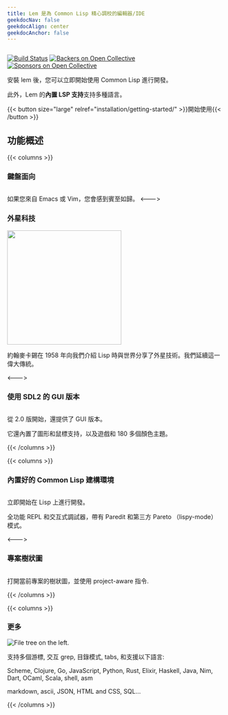 ```yaml
---
title: Lem 是為 Common Lisp 精心調校的編輯器/IDE
geekdocNav: false
geekdocAlign: center
geekdocAnchor: false
---
```


<!-- markdownlint-capture -->
<!-- markdownlint-disable MD033 -->


<img class="" src="/lem-page/icon-blue.svg" alt="">

<span class="badge-placeholder">[![Build Status](https://github.com/lem-project/lem/workflows/CI/badge.svg)](https://github.com/lem-project/lem/actions)</span>
<span class="badge-placeholder">[![Backers on Open Collective](https://opencollective.com/lem/backers/badge.svg)](https://github.com/lem-project/lem#backers)</span>
<span class="badge-placeholder">[![Sponsors on Open Collective](https://opencollective.com/lem/sponsors/badge.svg)](https://github.com/lem-project/lem#sponsors)</span>

<!-- markdownlint-restore -->

安裝 lem 後，您可以立即開始使用 Common Lisp 進行開發。

此外，Lem 的**內置 LSP 支持**支持多種語言。

{{< button size="large" relref="installation/getting-started/" >}}開始使用{{< /button >}}

## 功能概述

{{< columns >}}

### 鍵盤面向

<img class="" src="/lem-page/terminal.png" alt="">

如果您來自 Emacs 或 Vim，您會感到賓至如歸。
<--->

### 外星科技

<img class="" src="/lem-page/lisp_logo.png" alt="" style="height: 265px" >

約翰麥卡錫在 1958 年向我們介紹 Lisp 時與世界分享了外星技術。我們延續這一偉大傳統。

<--->

### 使用 SDL2 的 GUI 版本

<img class="" src="/lem-page/sdl2.png" alt="">

從 2.0 版開始，還提供了 GUI 版本。

它還內置了圖形和鼠標支持，以及遊戲和 180 多個顏色主題。

{{< /columns >}}

{{< columns >}}

### 內置好的 Common Lisp 建構環境

<a href="/lem-page/lem-lisp.png"> <img class="" src="/lem-page/lem-lisp.png" alt=""> </a>

立即開始在 Lisp 上進行開發。

全功能 REPL 和交互式調試器，帶有 Paredit 和第三方 Pareto （lispy-mode） 模式。

<--->

### 專案樹狀圖

<a href="/lem-page/filer.png"> <img class="" src="/lem-page/filer.png" alt=""> </a>

打開當前專案的樹狀圖，並使用 project-aware 指令.

{{< /columns >}}

{{< columns >}}

### 更多

<img class="" src="/lem-page/tetris.png" alt="File tree on the left.">

支持多個游標, 交互 grep, 目錄模式, tabs, 和支援以下語言:

Scheme, Clojure, Go, JavaScript, Python, Rust, Elixir, Haskell, Java, Nim, Dart, OCaml, Scala, shell, asm

markdown, ascii, JSON, HTML and CSS, SQL…

{{< /columns >}}
